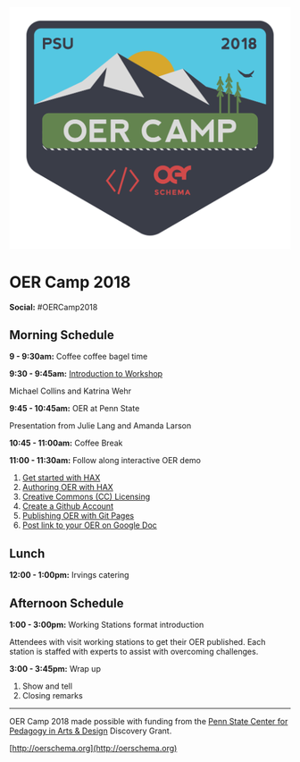 ![OER Camp 2018](/assets/oer-camp@2x.png)

# OER Camp 2018

**Social:** \#OERCamp2018

## Morning Schedule

**9 - 9:30am:** Coffee coffee bagel time

**9:30 - 9:45am:** [Introduction to Workshop](https://docs.google.com/presentation/d/e/2PACX-1vTwea0kksdubWjVRqxFwsGPElRuBeDM3C66TsOH7pBWKZEAsE6xwelwmHD_6iL_vjOqkuFhfhNeWo8h/pub?start=false&loop=false&delayms=3000)

Michael Collins and Katrina Wehr

**9:45 - 10:45am:** OER at Penn State

Presentation from Julie Lang and Amanda Larson

**10:45 - 11:00am:** Coffee Break

**11:00 - 11:30am:** Follow along interactive OER demo

1. [Get started with HAX](/get-started-with-hax.md)
2. [Authoring OER with HAX](/authoring-oer-with-hax.md)
3. [Creative Commons \(CC\) Licensing](/creative-commons-licensing.md)
4. [Create a Github Account](/create-a-github-account.md)
5. [Publishing OER with Git Pages](/publishing-oer.md)
6. [Post link to your OER on Google Doc](https://docs.google.com/document/d/1PEkXCk4XSpHeBPPR5kdquSbBGAF3CjO_Rls6am3tJv4/edit)

## Lunch

**12:00 - 1:00pm:** Irvings catering

## Afternoon Schedule

**1:00 - 3:00pm:**    Working Stations format introduction

Attendees with visit working stations to get their OER published. Each station is staffed with experts to assist with overcoming challenges.

**3:00 - 3:45pm:** Wrap up

1. Show and tell
2. Closing remarks

---

OER Camp 2018 made possible with funding from the [Penn State Center for Pedagogy in Arts & Design](http://sites.psu.edu/cpadcpad/) Discovery Grant.

[http://oerschema.org](http://oerschema.org)

